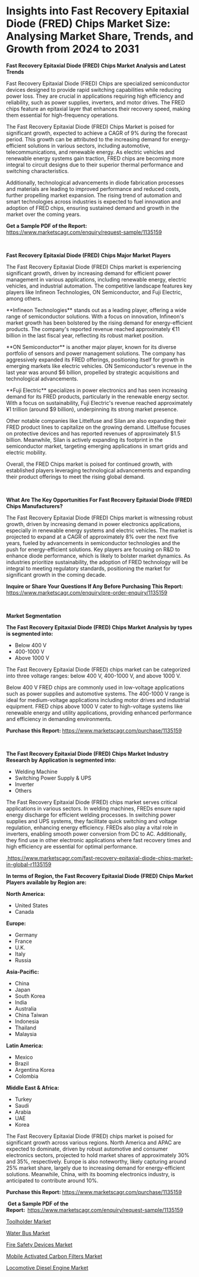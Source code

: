 <p><h1>Insights into Fast Recovery Epitaxial Diode (FRED) Chips Market Size: Analysing Market Share, Trends, and Growth from 2024 to 2031</h1></p><p><strong>Fast Recovery Epitaxial Diode (FRED) Chips Market Analysis and Latest Trends</strong></p>
<p><p>Fast Recovery Epitaxial Diode (FRED) Chips are specialized semiconductor devices designed to provide rapid switching capabilities while reducing power loss. They are crucial in applications requiring high efficiency and reliability, such as power supplies, inverters, and motor drives. The FRED chips feature an epitaxial layer that enhances their recovery speed, making them essential for high-frequency operations.</p><p>The Fast Recovery Epitaxial Diode (FRED) Chips Market is poised for significant growth, expected to achieve a CAGR of 9% during the forecast period. This growth can be attributed to the increasing demand for energy-efficient solutions in various sectors, including automotive, telecommunications, and renewable energy. As electric vehicles and renewable energy systems gain traction, FRED chips are becoming more integral to circuit designs due to their superior thermal performance and switching characteristics.</p><p>Additionally, technological advancements in diode fabrication processes and materials are leading to improved performance and reduced costs, further propelling market expansion. The rising trend of automation and smart technologies across industries is expected to fuel innovation and adoption of FRED chips, ensuring sustained demand and growth in the market over the coming years.</p></p>
<p><strong>Get a Sample PDF of the Report:&nbsp;</strong> <a href="https://www.marketscagr.com/enquiry/request-sample/1135159?utm_campaign=1097&utm_medium=2&utm_source=Github&utm_content=ia&utm_term=20122024&utm_id=fast-recovery-epitaxial-diode-fred-chips">https://www.marketscagr.com/enquiry/request-sample/1135159</a></p>
<p>&nbsp;</p>
<p><strong>Fast Recovery Epitaxial Diode (FRED) Chips Major Market Players</strong></p>
<p><p>The Fast Recovery Epitaxial Diode (FRED) Chips market is experiencing significant growth, driven by increasing demand for efficient power management in various applications, including renewable energy, electric vehicles, and industrial automation. The competitive landscape features key players like Infineon Technologies, ON Semiconductor, and Fuji Electric, among others.</p><p>**Infineon Technologies** stands out as a leading player, offering a wide range of semiconductor solutions. With a focus on innovation, Infineon's market growth has been bolstered by the rising demand for energy-efficient products. The company's reported revenue reached approximately €11 billion in the last fiscal year, reflecting its robust market position.</p><p>**ON Semiconductor** is another major player, known for its diverse portfolio of sensors and power management solutions. The company has aggressively expanded its FRED offerings, positioning itself for growth in emerging markets like electric vehicles. ON Semiconductor's revenue in the last year was around $6 billion, propelled by strategic acquisitions and technological advancements.</p><p>**Fuji Electric** specializes in power electronics and has seen increasing demand for its FRED products, particularly in the renewable energy sector. With a focus on sustainability, Fuji Electric's revenue reached approximately ¥1 trillion (around $9 billion), underpinning its strong market presence.</p><p>Other notable companies like Littelfuse and Silan are also expanding their FRED product lines to capitalize on the growing demand. Littelfuse focuses on protective devices and has reported revenues of approximately $1.5 billion. Meanwhile, Silan is actively expanding its footprint in the semiconductor market, targeting emerging applications in smart grids and electric mobility.</p><p>Overall, the FRED Chips market is poised for continued growth, with established players leveraging technological advancements and expanding their product offerings to meet the rising global demand.</p></p>
<p>&nbsp;</p>
<p><strong>What Are The Key Opportunities For Fast Recovery Epitaxial Diode (FRED) Chips Manufacturers?</strong></p>
<p><p>The Fast Recovery Epitaxial Diode (FRED) Chips market is witnessing robust growth, driven by increasing demand in power electronics applications, especially in renewable energy systems and electric vehicles. The market is projected to expand at a CAGR of approximately 8% over the next five years, fueled by advancements in semiconductor technologies and the push for energy-efficient solutions. Key players are focusing on R&D to enhance diode performance, which is likely to bolster market dynamics. As industries prioritize sustainability, the adoption of FRED technology will be integral to meeting regulatory standards, positioning the market for significant growth in the coming decade.</p></p>
<p><strong>Inquire or Share Your Questions If Any Before Purchasing This Report:</strong> <a href="https://www.marketscagr.com/enquiry/pre-order-enquiry/1135159?utm_campaign=1097&utm_medium=2&utm_source=Github&utm_content=ia&utm_term=20122024&utm_id=fast-recovery-epitaxial-diode-fred-chips">https://www.marketscagr.com/enquiry/pre-order-enquiry/1135159</a></p>
<p>&nbsp;</p>
<p><strong>Market Segmentation</strong></p>
<p><strong>The Fast Recovery Epitaxial Diode (FRED) Chips Market Analysis by types is segmented into:</strong></p>
<p><ul><li>Below 400 V</li><li>400-1000 V</li><li>Above 1000 V</li></ul></p>
<p><p>The Fast Recovery Epitaxial Diode (FRED) chips market can be categorized into three voltage ranges: below 400 V, 400-1000 V, and above 1000 V. </p><p>Below 400 V FRED chips are commonly used in low-voltage applications such as power supplies and automotive systems. The 400-1000 V range is ideal for medium-voltage applications including motor drives and industrial equipment. FRED chips above 1000 V cater to high-voltage systems like renewable energy and utility applications, providing enhanced performance and efficiency in demanding environments.</p></p>
<p><strong>Purchase this Report:&nbsp;</strong><a href="https://www.marketscagr.com/purchase/1135159?utm_campaign=1097&utm_medium=2&utm_source=Github&utm_content=ia&utm_term=20122024&utm_id=fast-recovery-epitaxial-diode-fred-chips">https://www.marketscagr.com/purchase/1135159</a></p>
<p>&nbsp;</p>
<p><strong>The Fast Recovery Epitaxial Diode (FRED) Chips Market Industry Research by Application is segmented into:</strong></p>
<p><ul><li>Welding Machine</li><li>Switching Power Supply & UPS</li><li>Inverter</li><li>Others</li></ul></p>
<p><p>The Fast Recovery Epitaxial Diode (FRED) chips market serves critical applications in various sectors. In welding machines, FREDs ensure rapid energy discharge for efficient welding processes. In switching power supplies and UPS systems, they facilitate quick switching and voltage regulation, enhancing energy efficiency. FREDs also play a vital role in inverters, enabling smooth power conversion from DC to AC. Additionally, they find use in other electronic applications where fast recovery times and high efficiency are essential for optimal performance.</p></p>
<p><a href="https://www.marketscagr.com/fast-recovery-epitaxial-diode-chips-market-in-global-r1135159?utm_campaign=1097&utm_medium=2&utm_source=Github&utm_content=ia&utm_term=20122024&utm_id=fast-recovery-epitaxial-diode-fred-chips">&nbsp;https://www.marketscagr.com/fast-recovery-epitaxial-diode-chips-market-in-global-r1135159</a></p>
<p><strong>In terms of Region, the Fast Recovery Epitaxial Diode (FRED) Chips Market Players available by Region are:</strong></p>
<p>
    <p> <strong> North America: </strong>
        <ul>
            <li>United States</li>
            <li>Canada</li>
        </ul>
        </p> 
    <p> <strong> Europe: </strong>
        <ul>
            <li>Germany</li>
            <li>France</li>
            <li>U.K.</li>
            <li>Italy</li>
            <li>Russia</li>
        </ul>
        </p> 
    <p> <strong> Asia-Pacific: </strong>
        <ul>
            <li>China</li>
            <li>Japan</li>
            <li>South Korea</li>
            <li>India</li>
            <li>Australia</li>
            <li>China Taiwan</li>
            <li>Indonesia</li>
            <li>Thailand</li>
            <li>Malaysia</li>
        </ul>
        </p> 
    <p> <strong> Latin America: </strong>
        <ul>
            <li>Mexico</li>
            <li>Brazil</li>
            <li>Argentina Korea</li>
            <li>Colombia</li>
        </ul>
        </p> 
    <p> <strong> Middle East & Africa: </strong>
        <ul>
            <li>Turkey</li>
            <li>Saudi</li>
            <li>Arabia</li>
            <li>UAE</li>
            <li>Korea</li>
        </ul>
    </p>
    </p>
<p><p>The Fast Recovery Epitaxial Diode (FRED) chips market is poised for significant growth across various regions. North America and APAC are expected to dominate, driven by robust automotive and consumer electronics sectors, projected to hold market shares of approximately 30% and 35%, respectively. Europe is also noteworthy, likely capturing around 25% market share, largely due to increasing demand for energy-efficient solutions. Meanwhile, China, with its booming electronics industry, is anticipated to contribute around 10%.</p></p>
<p><strong>Purchase this Report: </strong><a href="https://www.marketscagr.com/purchase/1135159?utm_campaign=1097&utm_medium=2&utm_source=Github&utm_content=ia&utm_term=20122024&utm_id=fast-recovery-epitaxial-diode-fred-chips">https://www.marketscagr.com/purchase/1135159</a></p>
<p>&nbsp;<strong>Get a Sample PDF of the Report:&nbsp;&nbsp;</strong><a href="https://www.marketscagr.com/enquiry/request-sample/1135159?utm_campaign=1097&utm_medium=2&utm_source=Github&utm_content=ia&utm_term=20122024&utm_id=fast-recovery-epitaxial-diode-fred-chips">https://www.marketscagr.com/enquiry/request-sample/1135159</a></p>
<p><strong></strong></p>
<p><p><a href="https://www.linkedin.com/pulse/current-evaluation-future-outlook-toolholder-market-anticipated-2nyve?utm_campaign=1097&utm_medium=2&utm_source=Github&utm_content=ia&utm_term=20122024&utm_id=fast-recovery-epitaxial-diode-fred-chips">Toolholder Market</a></p><p><a href="https://www.linkedin.com/pulse/synopsis-global-water-bus-market-trend-its-rapid-growth-jyhce?utm_campaign=1097&utm_medium=2&utm_source=Github&utm_content=ia&utm_term=20122024&utm_id=fast-recovery-epitaxial-diode-fred-chips">Water Bus Market</a></p><p><a href="https://www.linkedin.com/pulse/fire-safety-devices-market-size-overview-comprehensive-industry-khtre?utm_campaign=1097&utm_medium=2&utm_source=Github&utm_content=ia&utm_term=20122024&utm_id=fast-recovery-epitaxial-diode-fred-chips">Fire Safety Devices Market</a></p><p><a href="https://www.linkedin.com/pulse/mobile-activated-carbon-filters-market-penetration-strategies-lgy1e?utm_campaign=1097&utm_medium=2&utm_source=Github&utm_content=ia&utm_term=20122024&utm_id=fast-recovery-epitaxial-diode-fred-chips">Mobile Activated Carbon Filters Market</a></p><p><a href="https://www.linkedin.com/pulse/growth-revenue-projections-locomotive-diesel-engine-market-qoxze?utm_campaign=1097&utm_medium=2&utm_source=Github&utm_content=ia&utm_term=20122024&utm_id=fast-recovery-epitaxial-diode-fred-chips">Locomotive Diesel Engine Market</a></p></p>